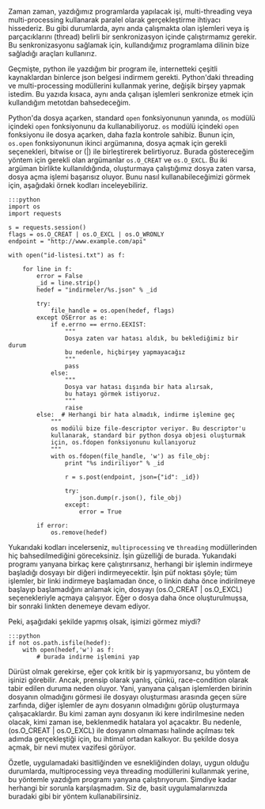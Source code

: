 ﻿<!--
.. date: 2019-06-04 21:03
.. slug: senkronizasyon-araci-olarak-dosyalar
.. title: Senkronizasyon Aracı Olarak Dosyalar
-->

Zaman zaman, yazdığımız programlarda yapılacak işi, multi-threading veya
multi-processing kullanarak paralel olarak gerçekleştirme ihtiyacı hissederiz.
Bu gibi durumlarda, aynı anda çalışmakta olan işlemleri veya iş parçacıklarını (thread)
belirli bir senkronizasyon içinde çalıştırmamız gerekir. Bu senkronizasyonu sağlamak
için, kullandığımız programlama dilinin bize sağladığı araçları kullanırız.

Geçmişte, python ile yazdığım bir program ile, internetteki çeşitli kaynaklardan
binlerce json belgesi indirmem gerekti. Python'daki threading ve multi-processing
modüllerini kullanmak yerine, değişik birşey yapmak istedim. Bu yazıda kısaca,
aynı anda çalışan işlemleri senkronize etmek için kullandığım metotdan bahsedeceğim.

Python'da dosya açarken, standard `open` fonksiyonunun yanında, `os` modülü içindeki
`open` fonksiyonunu da kullanabiliyoruz. `os` modülü içindeki `open` fonksiyonu ile
dosya açarken, daha fazla kontrole sahibiz. Bunun için, `os.open` fonksiyonunun ikinci
argümanına, dosya açmak için gerekli seçenekleri, bitwise or (|) ile birleştirerek belirtiyoruz. Burada
göstereceğim yöntem için gerekli olan argümanlar `os.O_CREAT` ve `os.O_EXCL`. Bu iki
argüman birlikte kullanıldığında, oluşturmaya çalıştığımız dosya zaten varsa, dosya açma
işlemi başarısız oluyor. Bunu nasıl kullanabileceğimizi görmek için, aşağıdaki örnek
kodları inceleyebiliriz.

    :::python
    import os
    import requests

    s = requests.session()
    flags = os.O_CREAT | os.O_EXCL | os.O_WRONLY
    endpoint = "http://www.example.com/api"

    with open("id-listesi.txt") as f:
        
        for line in f:
            error = False
            _id = line.strip()
            hedef = "indirmeler/%s.json" % _id
            
            try:
                file_handle = os.open(hedef, flags)
            except OSError as e:
                if e.errno == errno.EEXIST:
                    """
                    Dosya zaten var hatası aldık, bu beklediğimiz bir durum
                    bu nedenle, hiçbirşey yapmayacağız
                    """
                    pass
                else:
                    """
                    Dosya var hatası dışında bir hata alırsak,
                    bu hatayı görmek istiyoruz.
                    """
                    raise
            else:  # Herhangi bir hata almadık, indirme işlemine geç
                """
                os modülü bize file-descriptor veriyor. Bu descriptor'u
                kullanarak, standard bir python dosya objesi oluşturmak
                için, os.fdopen fonksiyonunu kullanıyoruz
                """
                with os.fdopen(file_handle, 'w') as file_obj:
                    print "%s indiriliyor" % _id
                    
                    r = s.post(endpoint, json={"id": _id})
                    
                    try:
                        json.dump(r.json(), file_obj)
                    except:
                        error = True
                        
            if error:
                os.remove(hedef)
                        
Yukarıdaki kodları incelerseniz, `multiprocessing` ve `threading` modüllerinden
hiç bahsedilmediğini göreceksiniz. İşin güzelliği de burada. Yukarıdaki programı
yanyana birkaç kere çalıştırırsanız, herhangi bir işlemin indirmeye başladığı
dosyayı bir diğeri indirmeyecektir. İşin püf noktası şöyle; tüm işlemler, bir
linki indirmeye başlamadan önce, o linkin daha önce indirilmeye başlayıp
başlamadığını anlamak için, dosyayı (os.O_CREAT | os.O_EXCL) seçenekleriyle
açmaya çalışıyor. Eğer o dosya daha önce oluşturulmuşsa, bir sonraki linkten
denemeye devam ediyor.

Peki, aşağıdaki şekilde yapmış olsak, işimizi görmez miydi?

    :::python
    if not os.path.isfile(hedef):
        with open(hedef,'w') as f:
            # burada indirme işlemini yap
            
Dürüst olmak gerekirse, eğer çok kritik bir iş yapmıyorsanız, bu yöntem
de işinizi görebilir. Ancak, prensip olarak yanlış, çünkü, race-condition
olarak tabir edilen duruma neden oluyor. Yani, yanyana çalışan işlemlerden
birinin dosyanın olmadığını görmesi ile dosyayı oluşturması arasında
geçen süre zarfında, diğer işlemler de aynı dosyanın olmadığını görüp
oluşturmaya çalışacaklardır. Bu kimi zaman aynı dosyanın iki kere indirilmesine
neden olacak, kimi zaman ise, beklenmedik hatalara yol açacaktır. Bu nedenle, (os.O_CREAT | os.O_EXCL) ile dosyanın
olmaması halinde açılması tek adımda gerçekleştiği için, bu ihtimal
ortadan kalkıyor. Bu şekilde dosya açmak, bir nevi mutex vazifesi görüyor.

Özetle, uygulamadaki basitliğinden ve esnekliğinden dolayı, uygun olduğu durumlarda,
multiprocessing veya threading modüllerini kullanmak yerine, bu yöntemle yazdığım programı
yanyana çalıştırıyorum. Şimdiye kadar herhangi bir sorunla karşılaşmadım. Siz de,
basit uygulamalarınızda buradaki gibi bir yöntem kullanabilirsiniz.